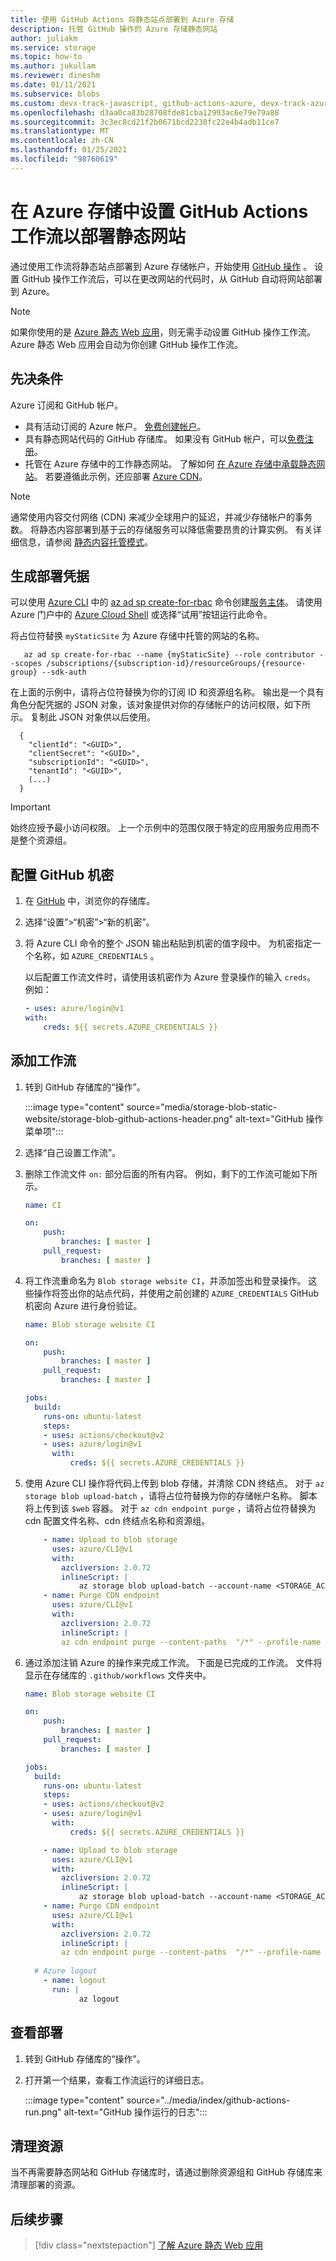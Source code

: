 ```yaml
---
title: 使用 GitHub Actions 将静态站点部署到 Azure 存储
description: 托管 GitHub 操作的 Azure 存储静态网站
author: juliakm
ms.service: storage
ms.topic: how-to
ms.author: jukullam
ms.reviewer: dineshm
ms.date: 01/11/2021
ms.subservice: blobs
ms.custom: devx-track-javascript, github-actions-azure, devx-track-azurecli
ms.openlocfilehash: d3aa0ca83b28708fde81cba12993ac6e79e79a88
ms.sourcegitcommit: 3c3ec8cd21f2b0671bcd2230fc22e4b4adb11ce7
ms.translationtype: MT
ms.contentlocale: zh-CN
ms.lasthandoff: 01/25/2021
ms.locfileid: "98760619"
---
```

# <a name="set-up-a-github-actions-workflow-to-deploy-your-static-website-in-azure-storage"></a>在 Azure 存储中设置 GitHub Actions 工作流以部署静态网站

通过使用工作流将静态站点部署到 Azure 存储帐户，开始使用 [GitHub 操作](https://docs.github.com/en/actions) 。 设置 GitHub 操作工作流后，可以在更改网站的代码时，从 GitHub 自动将网站部署到 Azure。

> [!NOTE]
> 如果你使用的是 [Azure 静态 Web 应用](../../static-web-apps/index.yml)，则无需手动设置 GitHub 操作工作流。
> Azure 静态 Web 应用会自动为你创建 GitHub 操作工作流。 

## <a name="prerequisites"></a>先决条件

Azure 订阅和 GitHub 帐户。 

- 具有活动订阅的 Azure 帐户。 [免费创建帐户](https://azure.microsoft.com/free/?WT.mc_id=A261C142F)。
- 具有静态网站代码的 GitHub 存储库。 如果没有 GitHub 帐户，可以[免费注册](https://github.com/join)。  
- 托管在 Azure 存储中的工作静态网站。 了解如何 [在 Azure 存储中承载静态网站](storage-blob-static-website-how-to.md)。 若要遵循此示例，还应部署 [Azure CDN](static-website-content-delivery-network.md)。

> [!NOTE]
> 通常使用内容交付网络 (CDN) 来减少全球用户的延迟，并减少存储帐户的事务数。 将静态内容部署到基于云的存储服务可以降低需要昂贵的计算实例。 有关详细信息，请参阅 [静态内容托管模式](/azure/architecture/patterns/static-content-hosting)。

## <a name="generate-deployment-credentials"></a>生成部署凭据

可以使用 [Azure CLI](/cli/azure/) 中的 [az ad sp create-for-rbac](/cli/azure/ad/sp?view=azure-cli-latest#az-ad-sp-create-for-rbac&preserve-view=true) 命令创建[服务主体](../../active-directory/develop/app-objects-and-service-principals.md#service-principal-object)。 请使用 Azure 门户中的 [Azure Cloud Shell](https://shell.azure.com/) 或选择“试用”按钮运行此命令。

将占位符替换 `myStaticSite` 为 Azure 存储中托管的网站的名称。 

```azurecli-interactive
   az ad sp create-for-rbac --name {myStaticSite} --role contributor --scopes /subscriptions/{subscription-id}/resourceGroups/{resource-group} --sdk-auth
```

在上面的示例中，请将占位符替换为你的订阅 ID 和资源组名称。 输出是一个具有角色分配凭据的 JSON 对象，该对象提供对你的存储帐户的访问权限，如下所示。 复制此 JSON 对象供以后使用。

```output 
  {
    "clientId": "<GUID>",
    "clientSecret": "<GUID>",
    "subscriptionId": "<GUID>",
    "tenantId": "<GUID>",
    (...)
  }
```

> [!IMPORTANT]
> 始终应授予最小访问权限。 上一个示例中的范围仅限于特定的应用服务应用而不是整个资源组。

## <a name="configure-the-github-secret"></a>配置 GitHub 机密

1. 在 [GitHub](https://github.com/) 中，浏览你的存储库。

1. 选择“设置”>“机密”>“新的机密”。

1. 将 Azure CLI 命令的整个 JSON 输出粘贴到机密的值字段中。 为机密指定一个名称，如 `AZURE_CREDENTIALS` 。

    以后配置工作流文件时，请使用该机密作为 Azure 登录操作的输入 `creds`。 例如：

    ```yaml
    - uses: azure/login@v1
    with:
        creds: ${{ secrets.AZURE_CREDENTIALS }}
    ```

## <a name="add-your-workflow"></a>添加工作流

1. 转到 GitHub 存储库的“操作”。 

    :::image type="content" source="media/storage-blob-static-website/storage-blob-github-actions-header.png" alt-text="GitHub 操作菜单项":::

1. 选择“自己设置工作流”。 

1. 删除工作流文件 `on:` 部分后面的所有内容。 例如，剩下的工作流可能如下所示。 

    ```yaml
    name: CI

    on:
        push:
            branches: [ master ]
        pull_request:
            branches: [ master ]
    ```

1. 将工作流重命名为 `Blob storage website CI`，并添加签出和登录操作。 这些操作将签出你的站点代码，并使用之前创建的 `AZURE_CREDENTIALS` GitHub 机密向 Azure 进行身份验证。 

    ```yaml
    name: Blob storage website CI

    on:
        push:
            branches: [ master ]
        pull_request:
            branches: [ master ]

    jobs:
      build:
        runs-on: ubuntu-latest
        steps:            
        - uses: actions/checkout@v2
        - uses: azure/login@v1
          with:
              creds: ${{ secrets.AZURE_CREDENTIALS }}
    ```

1. 使用 Azure CLI 操作将代码上传到 blob 存储，并清除 CDN 终结点。 对于 `az storage blob upload-batch` ，请将占位符替换为你的存储帐户名称。 脚本将上传到该 `$web` 容器。 对于 `az cdn endpoint purge` ，请将占位符替换为 cdn 配置文件名称、cdn 终结点名称和资源组。

    ```yaml
        - name: Upload to blob storage
          uses: azure/CLI@v1
          with:
            azcliversion: 2.0.72
            inlineScript: |
                az storage blob upload-batch --account-name <STORAGE_ACCOUNT_NAME> -d '$web' -s .
        - name: Purge CDN endpoint
          uses: azure/CLI@v1
          with:
            azcliversion: 2.0.72
            inlineScript: |
            az cdn endpoint purge --content-paths  "/*" --profile-name "CDN_PROFILE_NAME" --name "CDN_ENDPOINT" --resource-group "RESOURCE_GROUP"
    ``` 

1. 通过添加注销 Azure 的操作来完成工作流。 下面是已完成的工作流。 文件将显示在存储库的 `.github/workflows` 文件夹中。

    ```yaml
    name: Blob storage website CI

    on:
        push:
            branches: [ master ]
        pull_request:
            branches: [ master ]

    jobs:
      build:
        runs-on: ubuntu-latest
        steps:            
        - uses: actions/checkout@v2
        - uses: azure/login@v1
          with:
              creds: ${{ secrets.AZURE_CREDENTIALS }}

        - name: Upload to blob storage
          uses: azure/CLI@v1
          with:
            azcliversion: 2.0.72
            inlineScript: |
                az storage blob upload-batch --account-name <STORAGE_ACCOUNT_NAME> -d '$web' -s .
        - name: Purge CDN endpoint
          uses: azure/CLI@v1
          with:
            azcliversion: 2.0.72
            inlineScript: |
            az cdn endpoint purge --content-paths  "/*" --profile-name "CDN_PROFILE_NAME" --name "CDN_ENDPOINT" --resource-group "RESOURCE_GROUP"
      
      # Azure logout 
        - name: logout
          run: |
                az logout
    ```

## <a name="review-your-deployment"></a>查看部署

1. 转到 GitHub 存储库的“操作”。 

1. 打开第一个结果，查看工作流运行的详细日志。 
 
    :::image type="content" source="../media/index/github-actions-run.png" alt-text="GitHub 操作运行的日志":::

## <a name="clean-up-resources"></a>清理资源

当不再需要静态网站和 GitHub 存储库时，请通过删除资源组和 GitHub 存储库来清理部署的资源。 

## <a name="next-steps"></a>后续步骤

> [!div class="nextstepaction"]
> [了解 Azure 静态 Web 应用](../../static-web-apps/index.yml)